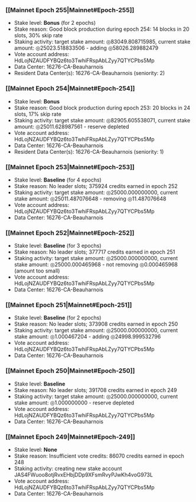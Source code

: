 ### [[Mainnet Epoch 255|Mainnet#Epoch-255]]
* Stake level: **Bonus** (for 2 epochs)
* Stake reason: Good block production during epoch 254: 14 blocks in 20 slots, 30% skip rate
* Staking activity: target stake amount: ◎83049.808715985, current stake amount: ◎25023.518833506 - adding ◎58026.289882479
* Vote account address: HdLojNZAUDFYBQz6to3TwhiFRspAbLZyy7QTYCPbs5Mp
* Data Center: 16276-CA-Beauharnois
* Resident Data Center(s): 16276-CA-Beauharnois (seniority: 2)
### [[Mainnet Epoch 254|Mainnet#Epoch-254]]
* Stake level: **Bonus**
* Stake reason: Good block production during epoch 253: 20 blocks in 24 slots, 17% skip rate
* Staking activity: target stake amount: ◎82905.605538071, current stake amount: ◎25011.628987561 - reserve depleted
* Vote account address: HdLojNZAUDFYBQz6to3TwhiFRspAbLZyy7QTYCPbs5Mp
* Data Center: 16276-CA-Beauharnois
* Resident Data Center(s): 16276-CA-Beauharnois (seniority: 1)
### [[Mainnet Epoch 253|Mainnet#Epoch-253]]
* Stake level: **Baseline** (for 4 epochs)
* Stake reason: No leader slots; 375924 credits earned in epoch 252
* Staking activity: target stake amount: ◎25000.000000000, current stake amount: ◎25011.487076648 - removing ◎11.487076648
* Vote account address: HdLojNZAUDFYBQz6to3TwhiFRspAbLZyy7QTYCPbs5Mp
* Data Center: 16276-CA-Beauharnois
### [[Mainnet Epoch 252|Mainnet#Epoch-252]]
* Stake level: **Baseline** (for 3 epochs)
* Stake reason: No leader slots; 377717 credits earned in epoch 251
* Staking activity: target stake amount: ◎25000.000000000, current stake amount: ◎25000.000465968 - not removing ◎0.000465968 (amount too small)
* Vote account address: HdLojNZAUDFYBQz6to3TwhiFRspAbLZyy7QTYCPbs5Mp
* Data Center: 16276-CA-Beauharnois
### [[Mainnet Epoch 251|Mainnet#Epoch-251]]
* Stake level: **Baseline** (for 2 epochs)
* Stake reason: No leader slots; 373908 credits earned in epoch 250
* Staking activity: target stake amount: ◎25000.000000000, current stake amount: ◎1.000467204 - adding ◎24998.999532796
* Vote account address: HdLojNZAUDFYBQz6to3TwhiFRspAbLZyy7QTYCPbs5Mp
* Data Center: 16276-CA-Beauharnois
### [[Mainnet Epoch 250|Mainnet#Epoch-250]]
* Stake level: **Baseline**
* Stake reason: No leader slots; 391708 credits earned in epoch 249
* Staking activity: target stake amount: ◎25000.000000000, current stake amount: ◎1.000000000 - reserve depleted
* Vote account address: HdLojNZAUDFYBQz6to3TwhiFRspAbLZyy7QTYCPbs5Mp
* Data Center: 16276-CA-Beauharnois
### [[Mainnet Epoch 249|Mainnet#Epoch-249]]
* Stake level: **None**
* Stake reason: Insufficient vote credits: 86070 credits earned in epoch 248
* Staking activity: creating new stake account JAS4FWuoo8otjRvxEHbjDDp9XFsmRvyPJwKh4voG973L
* Vote account address: HdLojNZAUDFYBQz6to3TwhiFRspAbLZyy7QTYCPbs5Mp
* Data Center: 16276-CA-Beauharnois